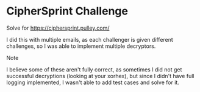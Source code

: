# CipherSprint Challenge

Solve for https://ciphersprint.pulley.com/

I did this with multiple emails, as each challenger is given different
challenges, so I was able to implement multiple decryptors.

> [!NOTE]
> I believe some of these aren't fully correct, as sometimes I did not get
> successful decryptions (looking at your xorhex), but since I didn't have full
> logging implemented, I wasn't able to add test cases and solve for it.
